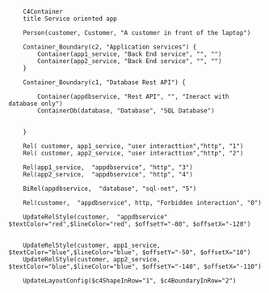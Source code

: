 ﻿```mermaid
    C4Container
    title Service oriented app
    
    Person(customer, Customer, "A customer in front of the laptop")

    Container_Boundary(c2, "Application services") {
        Container(app1_service, "Back End service", "", "")
        Container(app2_service, "Back End service", "", "")
    }

    Container_Boundary(c1, "Database Rest API") {
       
        Container(appdbservice, "Rest API", "", "Ineract with  database only")
        ContainerDb(database, "Database", "SQL Database")
       

    }

    Rel( customer, app1_service, "user interacttion","http", "1")
    Rel( customer, app2_service, "user interacttion","http", "2")
    
    Rel(app1_service,  "appdbservice", "http", "3")
    Rel(app2_service,  "appdbservice", "http", "4")

    BiRel(appdbservice,  "database", "sql-net", "5")

    Rel(customer,  "appdbservice", http, "Forbidden interaction", "0")

    UpdateRelStyle(customer,  "appdbservice" $textColor="red",$lineColor="red", $offsetY="-80", $offsetX="-120")


    UpdateRelStyle(customer, app1_service, $textColor="blue",$lineColor="blue", $offsetY="-50", $offsetX="10")
    UpdateRelStyle(customer, app2_service, $textColor="blue",$lineColor="blue", $offsetY="-140", $offsetX="-110")
    
    UpdateLayoutConfig($c4ShapeInRow="1", $c4BoundaryInRow="2")

```